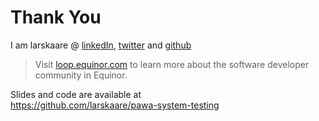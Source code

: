 <!-- .slide: data-background-image="./content/images/appsec-icon.svg" data-background-size="7%" data-background-position="right 2% top 2%"-->
<!-- markdownlint-disable MD041 -->

# Thank You

I am larskaare @ [linkedIn](https://www.linkedin.com/in/larskaare/), [twitter](https://twitter.com/larskaare) and [github](https://github.com/larskaare/)

</hr>

>Visit [loop.equinor.com](https://loop.equinor.com) to learn more about the software developer community in Equinor.

</hr>

Slides and code are available at</br> https://github.com/larskaare/pawa-system-testing